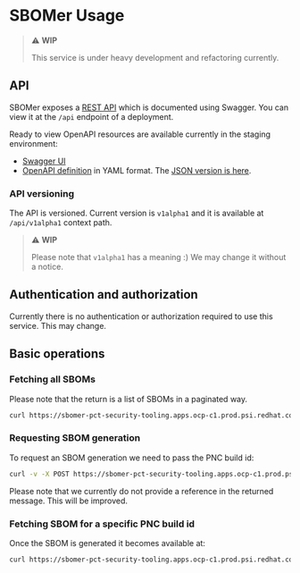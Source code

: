 # SBOMer Usage

> :warning: **WIP**
>
> This service is under heavy development and refactoring currently.

## API

SBOMer exposes a [REST API](api.md) which is documented using Swagger. You can view it at the `/api` endpoint of a deployment.

Ready to view OpenAPI resources are available currently in the staging environment:

- [Swagger UI](https://sbomer-pct-security-tooling.apps.ocp-c1.prod.psi.redhat.com/api/)
- [OpenAPI definition](https://sbomer-pct-security-tooling.apps.ocp-c1.prod.psi.redhat.com/q/openapi) in YAML format.
  The [JSON version is here](https://sbomer-pct-security-tooling.apps.ocp-c1.prod.psi.redhat.com/q/openapi?format=json).

### API versioning

The API is versioned. Current version is `v1alpha1` and it is available at `/api/v1alpha1` context path. 

> :warning: **WIP**
>
> Please note that `v1alpha1` has a meaning :) We may change it without a notice.

## Authentication and authorization

Currently there is no authentication or authorization required to use this service. This may change.

## Basic operations

### Fetching all SBOMs

Please note that the return is a list of SBOMs in a paginated way.

```bash
curl https://sbomer-pct-security-tooling.apps.ocp-c1.prod.psi.redhat.com/api/v1alpha1/sboms
```

### Requesting SBOM generation

To request an SBOM generation we need to pass the PNC build id:

```bash
curl -v -X POST https://sbomer-pct-security-tooling.apps.ocp-c1.prod.psi.redhat.com/api/v1alpha1/sboms/generate/build/[PNC_BUILD_ID]
```

Please note that we currently do not provide a reference in the returned message. This will be improved.

### Fetching SBOM for a specific PNC build id

Once the SBOM is generated it becomes available at:

```bash
curl https://sbomer-pct-security-tooling.apps.ocp-c1.prod.psi.redhat.com/api/v1alpha1/sboms?query=buildId=eq=[PNC_BUILD_ID]
```
